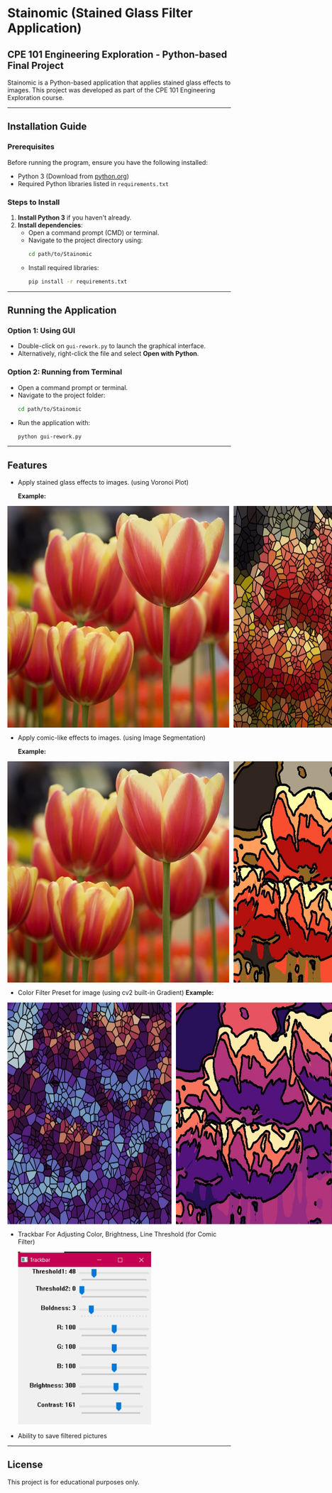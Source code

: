 # Stainomic (Stained Glass Filter Application)

## CPE 101 Engineering Exploration - Python-based Final Project

Stainomic is a Python-based application that applies stained glass effects to images. This project was developed as part of the CPE 101 Engineering Exploration course.

---

## Installation Guide

### Prerequisites
Before running the program, ensure you have the following installed:
- Python 3 (Download from [python.org](https://www.python.org/downloads/))
- Required Python libraries listed in `requirements.txt`

### Steps to Install
1. **Install Python 3** if you haven't already.
2. **Install dependencies**:
   - Open a command prompt (CMD) or terminal.
   - Navigate to the project directory using:
     ```sh
     cd path/to/Stainomic
     ```
   - Install required libraries:
     ```sh
     pip install -r requirements.txt
     ```

---

## Running the Application
### Option 1: Using GUI
- Double-click on `gui-rework.py` to launch the graphical interface.
- Alternatively, right-click the file and select **Open with Python**.

### Option 2: Running from Terminal
- Open a command prompt or terminal.
- Navigate to the project folder:
  ```sh
  cd path/to/Stainomic
  ```
- Run the application with:
  ```sh
  python gui-rework.py
  ```

---

## Features
- Apply stained glass effects to images. (using Voronoi Plot)

  **Example:**
<div style="display: flex; gap: 10px;">
  <img src="image/tulip.jpg" alt="Original Image" width="500">
  <img src="image/Output/stained.jpg" alt="Image using Stained Glass" width="500">
</div>

- Apply comic-like effects to images. (using Image Segmentation)

  **Example:**
<div style="display: flex; gap: 10px;">
  <img src="image/tulip.jpg" alt="Original Image" width="500">
  <img src="image/Output/comic.jpg" alt="Image using Comic Filter" width="500">
</div>

- Color Filter Preset for image (using cv2 built-in Gradient)
  **Example:**  
<div style="display: flex; gap: 10px;">
  <img src="image/Output/filter_s1.jpg" alt="Image using Comic Filter and a Color Filter" width="500">
  <img src="image/Output/filter_c2.jpg" alt="Image using Comic Filter and a Color Filter" width="500">
</div>


- Trackbar For Adjusting Color, Brightness, Line Threshold (for Comic Filter)
  
  <img src="image/Trackbar.PNG" alt="Trackbar" width="300">   

- Ability to save filtered pictures
---

## License
This project is for educational purposes only.

